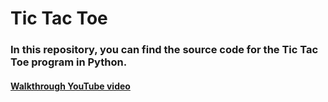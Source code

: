 # Tic Tac Toe

### In this repository, you can find the source code for the Tic Tac Toe program in Python.

#### [Walkthrough YouTube video](https://youtu.be/UqBNu4iRjZs)
